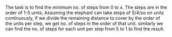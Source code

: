 The task is to find the minimum no. of steps from 0 to x. The steps are in the order of 1-5 units; Assuming the elephant can take steps of 5/4/so on units continuously, if we 
divide the remaining distance to cover by the order of the units per step, we get no. of steps in the order of that unit. similarly we can find the no. of steps for each unit per 
step from 5 to 1 to find the result.
